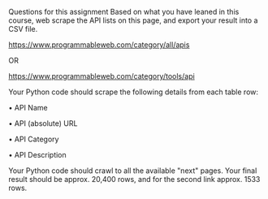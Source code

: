 Questions for this assignment
Based on what you have leaned in this course, web scrape the API lists on this page, and export your result into a CSV file.

https://www.programmableweb.com/category/all/apis

OR

https://www.programmableweb.com/category/tools/api



Your Python code should scrape the following details from each table row:

• API Name

• API (absolute) URL

• API Category

• API Description



Your Python code should crawl to all the available "next" pages. Your final result should be approx. 20,400 rows, and for the second link approx. 1533 rows.